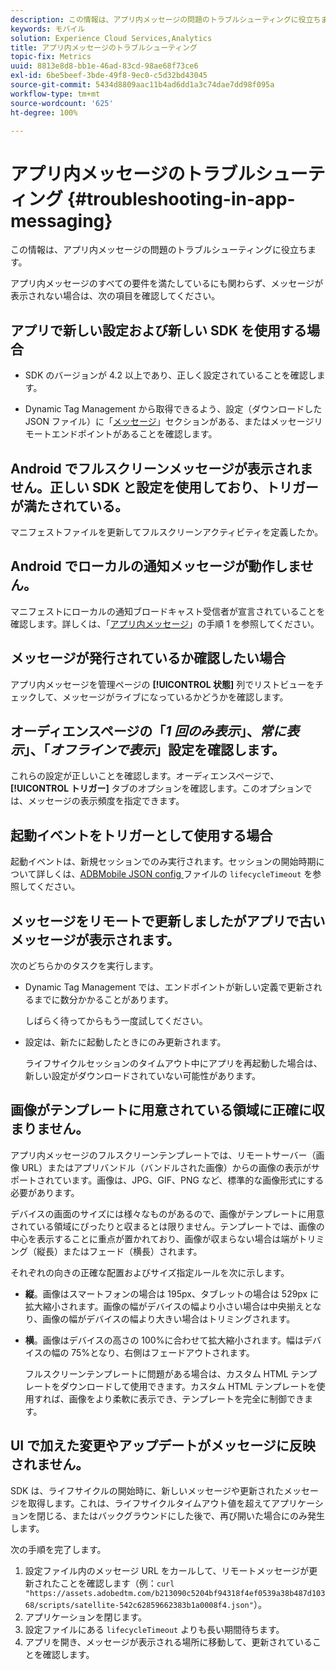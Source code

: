 ```yaml
---
description: この情報は、アプリ内メッセージの問題のトラブルシューティングに役立ちます。
keywords: モバイル
solution: Experience Cloud Services,Analytics
title: アプリ内メッセージのトラブルシューティング
topic-fix: Metrics
uuid: 8813e8d8-bb1e-46ad-83cd-98ae68f73ce6
exl-id: 6be5beef-3bde-49f8-9ec0-c5d32bd43045
source-git-commit: 5434d8809aac11b4ad6dd1a3c74dae7dd98f095a
workflow-type: tm+mt
source-wordcount: '625'
ht-degree: 100%

---
```


# アプリ内メッセージのトラブルシューティング {#troubleshooting-in-app-messaging}

この情報は、アプリ内メッセージの問題のトラブルシューティングに役立ちます。

アプリ内メッセージのすべての要件を満たしているにも関わらず、メッセージが表示されない場合は、次の項目を確認してください。

## アプリで新しい設定および新しい SDK を使用する場合

* SDK のバージョンが 4.2 以上であり、正しく設定されていることを確認します。

* Dynamic Tag Management から取得できるよう、設定（ダウンロードした JSON ファイル）に「[メッセージ](/help/using/in-app-messaging/in-app-messaging.md)」セクションがある、またはメッセージリモートエンドポイントがあることを確認します。

## Android でフルスクリーンメッセージが表示されません。正しい SDK と設定を使用しており、トリガーが満たされている。

マニフェストファイルを更新してフルスクリーンアクティビティを定義したか。

## Android でローカルの通知メッセージが動作しません。

マニフェストにローカルの通知ブロードキャスト受信者が宣言されていることを確認します。詳しくは、「[アプリ内メッセージ](/help/android/messaging-main/messaging/messaging.md)」の手順 1 を参照してください。

## メッセージが発行されているか確認したい場合

アプリ内メッセージを管理ページの **[!UICONTROL 状態]** 列でリストビューをチェックして、メッセージがライブになっているかどうかを確認します。

## オーディエンスページの「*1 回のみ表示*」、*常に表示*」、「*オフラインで表示*」設定を確認します。

これらの設定が正しいことを確認します。オーディエンスページで、**[!UICONTROL トリガー]** タブのオプションを確認します。このオプションでは、メッセージの表示頻度を指定できます。

## 起動イベントをトリガーとして使用する場合

起動イベントは、新規セッションでのみ実行されます。セッションの開始時期について詳しくは、[ADBMobile JSON config ](/help/ios/configuration/json-config/json-config.md) ファイルの `lifecycleTimeout` を参照してください。

## メッセージをリモートで更新しましたがアプリで古いメッセージが表示されます。

次のどちらかのタスクを実行します。

* Dynamic Tag Management では、エンドポイントが新しい定義で更新されるまでに数分かかることがあります。

   しばらく待ってからもう一度試してください。

* 設定は、新たに起動したときにのみ更新されます。

   ライフサイクルセッションのタイムアウト中にアプリを再起動した場合は、新しい設定がダウンロードされていない可能性があります。

## 画像がテンプレートに用意されている領域に正確に収まりません。

アプリ内メッセージのフルスクリーンテンプレートでは、リモートサーバー（画像 URL）またはアプリバンドル（バンドルされた画像）からの画像の表示がサポートされています。画像は、JPG、GIF、PNG など、標準的な画像形式にする必要があります。

デバイスの画面のサイズには様々なものがあるので、画像がテンプレートに用意されている領域にぴったりと収まるとは限りません。テンプレートでは、画像の中心を表示することに重点が置かれており、画像が収まらない場合は端がトリミング（縦長）またはフェード（横長）されます。

それぞれの向きの正確な配置およびサイズ指定ルールを次に示します。

* **縦**。画像はスマートフォンの場合は 195px、タブレットの場合は 529px に拡大縮小されます。画像の幅がデバイスの幅より小さい場合は中央揃えとなり、画像の幅がデバイスの幅より大きい場合はトリミングされます。

* **横**。画像はデバイスの高さの 100%に合わせて拡大縮小されます。幅はデバイスの幅の 75%となり、右側はフェードアウトされます。

   フルスクリーンテンプレートに問題がある場合は、カスタム HTML テンプレートをダウンロードして使用できます。カスタム HTML テンプレートを使用すれば、画像をより柔軟に表示でき、テンプレートを完全に制御できます。

## UI で加えた変更やアップデートがメッセージに反映されません。

SDK は、ライフサイクルの開始時に、新しいメッセージや更新されたメッセージを取得します。これは、ライフサイクルタイムアウト値を超えてアプリケーションを閉じる、またはバックグラウンドにした後で、再び開いた場合にのみ発生します。

次の手順を完了します。

1. 設定ファイル内のメッセージ URL をカールして、リモートメッセージが更新されたことを確認します（例：`curl "https://assets.adobedtm.com/b213090c5204bf94318f4ef0539a38b487d10368/scripts/satellite-542c62859662383b1a0008f4.json"`）。
1. アプリケーションを閉じます。
1. 設定ファイルにある `lifecycleTimeout` よりも長い期間待ちます。
1. アプリを開き、メッセージが表示される場所に移動して、更新されていることを確認します。
